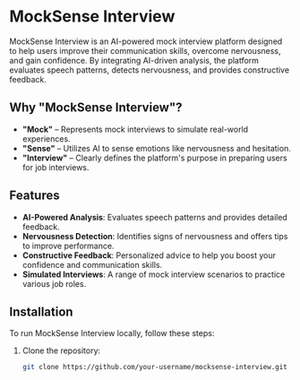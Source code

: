 # MockSense Interview

MockSense Interview is an AI-powered mock interview platform designed to help users improve their communication skills, overcome nervousness, and gain confidence. By integrating AI-driven analysis, the platform evaluates speech patterns, detects nervousness, and provides constructive feedback.

## Why "MockSense Interview"?

- **"Mock"** – Represents mock interviews to simulate real-world experiences.
- **"Sense"** – Utilizes AI to sense emotions like nervousness and hesitation.
- **"Interview"** – Clearly defines the platform's purpose in preparing users for job interviews.

## Features

- **AI-Powered Analysis**: Evaluates speech patterns and provides detailed feedback.
- **Nervousness Detection**: Identifies signs of nervousness and offers tips to improve performance.
- **Constructive Feedback**: Personalized advice to help you boost your confidence and communication skills.
- **Simulated Interviews**: A range of mock interview scenarios to practice various job roles.

## Installation

To run MockSense Interview locally, follow these steps:

1. Clone the repository:
   ```bash
   git clone https://github.com/your-username/mocksense-interview.git
